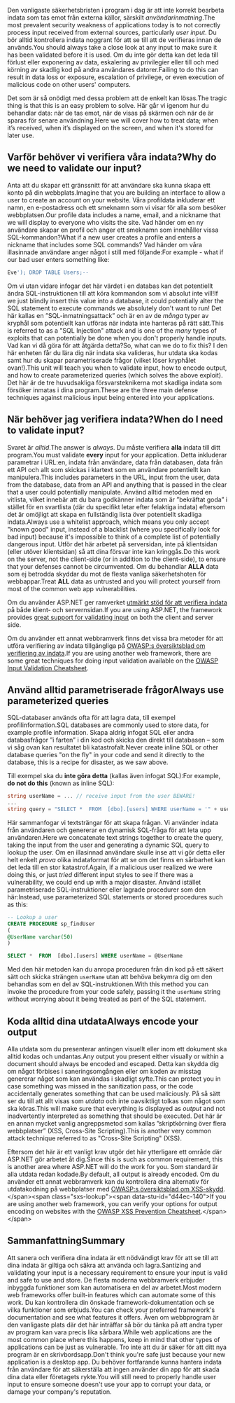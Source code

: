 <span data-ttu-id="d44ec-101">Den vanligaste säkerhetsbristen i program i dag är att inte korrekt bearbeta indata som tas emot från externa källor, särskilt _användarinmatning_.</span><span class="sxs-lookup"><span data-stu-id="d44ec-101">The most prevalent security weakness of applications today is to not correctly process input received from external sources, particularly _user input_.</span></span> <span data-ttu-id="d44ec-102">Du bör alltid kontrollera indata noggrant för att se till att de verifieras innan de används.</span><span class="sxs-lookup"><span data-stu-id="d44ec-102">You should always take a close look at any input to make sure it has been validated before it is used.</span></span> <span data-ttu-id="d44ec-103">Om du inte gör detta kan det leda till förlust eller exponering av data, eskalering av privilegier eller till och med körning av skadlig kod på andra användares datorer.</span><span class="sxs-lookup"><span data-stu-id="d44ec-103">Failing to do this can result in data loss or exposure, escalation of privilege, or even execution of malicious code on other users' computers.</span></span>

<span data-ttu-id="d44ec-104">Det som är så onödigt med dessa problem att de enkelt kan lösas.</span><span class="sxs-lookup"><span data-stu-id="d44ec-104">The tragic thing is that this is an easy problem to solve.</span></span> <span data-ttu-id="d44ec-105">Här går vi igenom hur du behandlar data: när de tas emot, när de visas på skärmen och när de är sparas för senare användning.</span><span class="sxs-lookup"><span data-stu-id="d44ec-105">Here we will cover how to treat data; when it’s received, when it’s displayed on the screen, and when it's stored for later use.</span></span>

## <a name="why-do-we-need-to-validate-our-input"></a><span data-ttu-id="d44ec-106">Varför behöver vi verifiera våra indata?</span><span class="sxs-lookup"><span data-stu-id="d44ec-106">Why do we need to validate our input?</span></span>

<span data-ttu-id="d44ec-107">Anta att du skapar ett gränssnitt för att användare ska kunna skapa ett konto på din webbplats.</span><span class="sxs-lookup"><span data-stu-id="d44ec-107">Imagine that you are building an interface to allow a user to create an account on your website.</span></span> <span data-ttu-id="d44ec-108">Våra profildata inkluderar ett namn, en e-postadress och ett smeknamn som vi visar för alla som besöker webbplatsen.</span><span class="sxs-lookup"><span data-stu-id="d44ec-108">Our profile data includes a name, email, and a nickname that we will display to everyone who visits the site.</span></span> <span data-ttu-id="d44ec-109">Vad händer om en ny användare skapar en profil och anger ett smeknamn som innehåller vissa SQL-kommandon?</span><span class="sxs-lookup"><span data-stu-id="d44ec-109">What if a new user creates a profile and enters a nickname that includes some SQL commands?</span></span> <span data-ttu-id="d44ec-110">Vad händer om våra illasinnade användare anger något i still med följande:</span><span class="sxs-lookup"><span data-stu-id="d44ec-110">For example - what if our bad user enters something like:</span></span>

```sql
Eve'); DROP TABLE Users;--
```

<span data-ttu-id="d44ec-111">Om vi utan vidare infogar det här värdet i en databas kan det potentiellt ändra SQL-instruktionen till att köra kommandon som vi absolut inte vill!</span><span class="sxs-lookup"><span data-stu-id="d44ec-111">If we just blindly insert this value into a database, it could potentially alter the SQL statement to execute commands we absolutely don't want to run!</span></span> <span data-ttu-id="d44ec-112">Det här kallas en ”SQL-inmatningsattack” och är en av de _många_ typer av kryphål som potentiellt kan utföras när indata inte hanteras på rätt sätt.</span><span class="sxs-lookup"><span data-stu-id="d44ec-112">This is referred to as a "SQL Injection" attack and is one of the _many_ types of exploits that can potentially be done when you don't properly handle inputs.</span></span> <span data-ttu-id="d44ec-113">Vad kan vi då göra för att åtgärda detta?</span><span class="sxs-lookup"><span data-stu-id="d44ec-113">So, what can we do to fix this?</span></span> <span data-ttu-id="d44ec-114">I den här enheten får du lära dig när indata ska valideras, hur utdata ska kodas samt hur du skapar parametriserade frågor (vilket löser kryphålet ovan!).</span><span class="sxs-lookup"><span data-stu-id="d44ec-114">This unit will teach you when to validate input, how to encode output, and how to create parameterized queries (which solves the above exploit).</span></span> <span data-ttu-id="d44ec-115">Det här är de tre huvudsakliga försvarsteknikerna mot skadliga indata som försöker inmatas i dina program.</span><span class="sxs-lookup"><span data-stu-id="d44ec-115">These are the three main defense techniques against malicious input being entered into your applications.</span></span>

## <a name="when-do-i-need-to-validate-input"></a><span data-ttu-id="d44ec-116">När behöver jag verifiera indata?</span><span class="sxs-lookup"><span data-stu-id="d44ec-116">When do I need to validate input?</span></span>

<span data-ttu-id="d44ec-117">Svaret är _alltid_.</span><span class="sxs-lookup"><span data-stu-id="d44ec-117">The answer is _always_.</span></span> <span data-ttu-id="d44ec-118">Du måste verifiera **alla** indata till ditt program.</span><span class="sxs-lookup"><span data-stu-id="d44ec-118">You must validate **every** input for your application.</span></span> <span data-ttu-id="d44ec-119">Detta inkluderar parametrar i URL:en, indata från användare, data från databasen, data från ett API och allt som skickas i klartext som en användare potentiellt kan manipulera.</span><span class="sxs-lookup"><span data-stu-id="d44ec-119">This includes parameters in the URL, input from the user, data from the database, data from an API and anything that is passed in the clear that a user could potentially manipulate.</span></span> <span data-ttu-id="d44ec-120">Använd alltid metoden med en vitlista, vilket innebär att du bara godkänner indata som är ”bekräftat goda” i stället för en svartlista (där du specifikt letar efter felaktiga indata) eftersom det är omöjligt att skapa en fullständig lista över potentiellt skadliga indata.</span><span class="sxs-lookup"><span data-stu-id="d44ec-120">Always use a whitelist approach, which means you only accept "known good" input, instead of a blacklist (where you specifically look for bad input) because it's impossible to think of a complete list of potentially dangerous input.</span></span>  <span data-ttu-id="d44ec-121">Utför det här arbetet på serversidan, inte på klientsidan (eller utöver klientsidan) så att dina försvar inte kan kringgås.</span><span class="sxs-lookup"><span data-stu-id="d44ec-121">Do this work on the server, not the client-side (or in addition to the client-side), to ensure that your defenses cannot be circumvented.</span></span> <span data-ttu-id="d44ec-122">Om du behandlar **ALLA** data som ej betrodda skyddar du mot de flesta vanliga säkerhetshoten för webbappar.</span><span class="sxs-lookup"><span data-stu-id="d44ec-122">Treat **ALL** data as untrusted and you will protect yourself from most of the common web app vulnerabilities.</span></span>

<span data-ttu-id="d44ec-123">Om du använder ASP.NET ger ramverket [utmärkt stöd för att verifiera indata](https://docs.microsoft.com/aspnet/web-pages/overview/ui-layouts-and-themes/validating-user-input-in-aspnet-web-pages-sites) på både klient- och servernsidan.</span><span class="sxs-lookup"><span data-stu-id="d44ec-123">If you are using ASP.NET, the framework provides [great support for validating input](https://docs.microsoft.com/aspnet/web-pages/overview/ui-layouts-and-themes/validating-user-input-in-aspnet-web-pages-sites) on both the client and server side.</span></span>

<span data-ttu-id="d44ec-124">Om du använder ett annat webbramverk finns det vissa bra metoder för att utföra verifiering av indata tillgängliga på [OWASP:s översiktsblad om verifiering av indata](https://www.owasp.org/index.php/Input_Validation_Cheat_Sheet).</span><span class="sxs-lookup"><span data-stu-id="d44ec-124">If you are using another web framework, there are some great techniques for doing input validation available on the [OWASP Input Validation Cheatsheet](https://www.owasp.org/index.php/Input_Validation_Cheat_Sheet).</span></span>


## <a name="always-use-parameterized-queries"></a><span data-ttu-id="d44ec-125">Använd alltid parametriserade frågor</span><span class="sxs-lookup"><span data-stu-id="d44ec-125">Always use parameterized queries</span></span>

<span data-ttu-id="d44ec-126">SQL-databaser används ofta för att lagra data, till exempel profilinformation.</span><span class="sxs-lookup"><span data-stu-id="d44ec-126">SQL databases are commonly used to store data, for example profile information.</span></span>  <span data-ttu-id="d44ec-127">Skapa aldrig infogat SQL eller andra databasfrågor ”i farten” i din kod och skicka den direkt till databasen – som vi såg ovan kan resultatet bli katastrofalt.</span><span class="sxs-lookup"><span data-stu-id="d44ec-127">Never create inline SQL or other database queries "on the fly" in your code and send it directly to the database, this is a recipe for disaster, as we saw above.</span></span>

<span data-ttu-id="d44ec-128">Till exempel ska du **inte göra detta** (kallas även infogat SQL):</span><span class="sxs-lookup"><span data-stu-id="d44ec-128">For example, **do not do this** (known as inline SQL):</span></span>

```csharp
string userName = ... // receive input from the user BEWARE!
...
string query = "SELECT *  FROM  [dbo].[users] WHERE userName = '" + userName + "'";
```

<span data-ttu-id="d44ec-129">Här sammanfogar vi textsträngar för att skapa frågan. Vi använder indata från användaren och genererar en dynamisk SQL-fråga för att leta upp användaren.</span><span class="sxs-lookup"><span data-stu-id="d44ec-129">Here we concatenate text strings together to create the query, taking the input from the user and generating a dynamic SQL query to lookup the user.</span></span> <span data-ttu-id="d44ec-130">Om en illasinnad användare skulle inse att vi gör detta eller helt enkelt _prova_ olika indataformat för att se om det finns en sårbarhet kan det leda till en stor katastrof.</span><span class="sxs-lookup"><span data-stu-id="d44ec-130">Again, if a malicious user realized we were doing this, or just _tried_ different input styles to see if there was a vulnerability, we could end up with a major disaster.</span></span> <span data-ttu-id="d44ec-131">Använd istället parametriserade SQL-instruktioner eller lagrade procedurer som den här:</span><span class="sxs-lookup"><span data-stu-id="d44ec-131">Instead, use parameterized SQL statements or stored procedures such as this:</span></span>

```sql
-- Lookup a user
CREATE PROCEDURE sp_findUser
(
@UserName varchar(50)
)

SELECT *  FROM  [dbo].[users] WHERE userName = @UserName
```

<span data-ttu-id="d44ec-132">Med den här metoden kan du anropa proceduren från din kod på ett säkert sätt och skicka strängen `userName` utan att behöva bekymra dig om den behandlas som en del av SQL-instruktionen.</span><span class="sxs-lookup"><span data-stu-id="d44ec-132">With this method you can invoke the procedure from your code safely, passing it the `userName` string without worrying about it being treated as part of the SQL statement.</span></span>

## <a name="always-encode-your-output"></a><span data-ttu-id="d44ec-133">Koda alltid dina utdata</span><span class="sxs-lookup"><span data-stu-id="d44ec-133">Always encode your output</span></span>

<span data-ttu-id="d44ec-134">Alla utdata som du presenterar antingen visuellt eller inom ett dokument ska alltid kodas och undantas.</span><span class="sxs-lookup"><span data-stu-id="d44ec-134">Any output you present either visually or within a document should always be encoded and escaped.</span></span> <span data-ttu-id="d44ec-135">Detta kan skydda dig om något förbises i saneringsomgången eller om koden av misstag genererar något som kan användas i skadligt syfte.</span><span class="sxs-lookup"><span data-stu-id="d44ec-135">This can protect you in case something was missed in the sanitization pass, or the code accidentally generates something that can be used maliciously.</span></span> <span data-ttu-id="d44ec-136">På så sätt ser du till att allt visas som _utdata_ och inte oavsiktligt tolkas som något som ska köras.</span><span class="sxs-lookup"><span data-stu-id="d44ec-136">This will make sure that everything is displayed as _output_ and not inadvertently interpreted as something that should be executed.</span></span> <span data-ttu-id="d44ec-137">Det här är en annan mycket vanlig angreppsmetod som kallas ”skriptkörning över flera webbplatser” (XSS, Cross-Site Scripting).</span><span class="sxs-lookup"><span data-stu-id="d44ec-137">This is another very common attack technique referred to as "Cross-Site Scripting" (XSS).</span></span>

<span data-ttu-id="d44ec-138">Eftersom det här är ett vanligt krav utgör det här ytterligare ett område där ASP.NET gör arbetet åt dig.</span><span class="sxs-lookup"><span data-stu-id="d44ec-138">Since this is such as common requirement, this is another area where ASP.NET will do the work for you.</span></span> <span data-ttu-id="d44ec-139">Som standard är alla utdata redan kodade.</span><span class="sxs-lookup"><span data-stu-id="d44ec-139">By default, all output is already encoded.</span></span> <span data-ttu-id="d44ec-140">Om du använder ett annat webbramverk kan du kontrollera dina alternativ för utdatakodning på webbplatser med [OWASP:s översiktsblad om XSS-skydd](https://www.owasp.org/index.php/XSS_(Cross_Site_Scripting)_Prevention_Cheat_Sheet).</span><span class="sxs-lookup"><span data-stu-id="d44ec-140">If you are using another web framework, you can verify your options for output encoding on websites with the [OWASP XSS Prevention Cheatsheet](https://www.owasp.org/index.php/XSS_(Cross_Site_Scripting)_Prevention_Cheat_Sheet).</span></span>

## <a name="summary"></a><span data-ttu-id="d44ec-141">Sammanfattning</span><span class="sxs-lookup"><span data-stu-id="d44ec-141">Summary</span></span>

<span data-ttu-id="d44ec-142">Att sanera och verifiera dina indata är ett nödvändigt krav för att se till att dina indata är giltiga och säkra att använda och lagra.</span><span class="sxs-lookup"><span data-stu-id="d44ec-142">Santizing and validating your input is a necessary requirement to ensure your input is valid and safe to use and store.</span></span> <span data-ttu-id="d44ec-143">De flesta moderna webbramverk erbjuder inbyggda funktioner som kan automatisera en del av arbetet.</span><span class="sxs-lookup"><span data-stu-id="d44ec-143">Most modern web frameworks offer built-in features which can automate some of this work.</span></span> <span data-ttu-id="d44ec-144">Du kan kontrollera din önskade framework-dokumentation och se vilka funktioner som erbjuds.</span><span class="sxs-lookup"><span data-stu-id="d44ec-144">You can check your preferred framework's documentation and see what features it offers.</span></span> <span data-ttu-id="d44ec-145">Även om webbprogram är den vanligaste plats där det här inträffar så bör du tänka på att andra typer av program kan vara precis lika sårbara.</span><span class="sxs-lookup"><span data-stu-id="d44ec-145">While web applications are the most common place where this happens, keep in mind that other types of applications can be just as vulnerable.</span></span> <span data-ttu-id="d44ec-146">Tro inte att du är säker för att ditt nya program är en skrivbordsapp.</span><span class="sxs-lookup"><span data-stu-id="d44ec-146">Don't think you're safe just because your new application is a desktop app.</span></span> <span data-ttu-id="d44ec-147">Du behöver fortfarande kunna hantera indata från användare för att säkerställa att ingen använder din app för att skada dina data eller företagets rykte.</span><span class="sxs-lookup"><span data-stu-id="d44ec-147">You will still need to properly handle user input to ensure someone doesn't use your app to corrupt your data, or damage your company's reputation.</span></span>